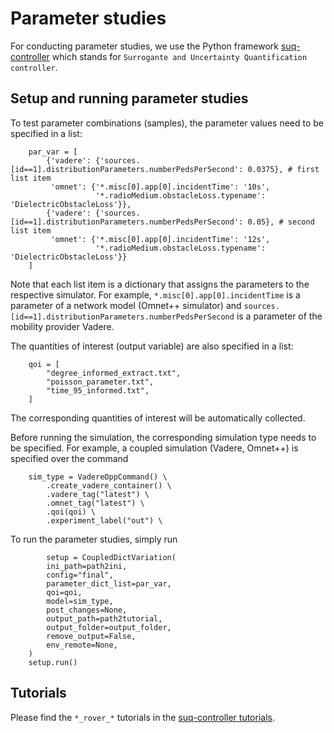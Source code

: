 # Parameter studies

For conducting parameter studies, we use the Python framework [suq-controller](../../analysis/suq-controller) which stands for `Surrogante and Uncertainty Quantification controller`.

## Setup and running parameter studies
To test parameter combinations (samples), the parameter values need to be specified in a list:
```
    par_var = [
        {'vadere': {'sources.[id==1].distributionParameters.numberPedsPerSecond': 0.0375}, # first list item
         'omnet': {'*.misc[0].app[0].incidentTime': '10s',
                   '*.radioMedium.obstacleLoss.typename': 'DielectricObstacleLoss'}},
        {'vadere': {'sources.[id==1].distributionParameters.numberPedsPerSecond': 0.05}, # second list item
         'omnet': {'*.misc[0].app[0].incidentTime': '12s',
                   '*.radioMedium.obstacleLoss.typename': 'DielectricObstacleLoss'}}
    ]
```
Note that each list item is a dictionary that assigns the parameters to the respective simulator. For example,
`*.misc[0].app[0].incidentTime` is a parameter of a network model (Omnet++ simulator) and `sources.[id==1].distributionParameters.numberPedsPerSecond` 
is a parameter of the mobility provider Vadere.

The quantities of interest (output variable) are also specified in a list:
```
    qoi = [
        "degree_informed_extract.txt",
        "poisson_parameter.txt",
        "time_95_informed.txt",
    ]
```
The corresponding quantities of interest will be automatically collected.

Before running the simulation, the corresponding simulation type needs to be specified. 
For example, a coupled simulation (Vadere, Omnet++) is specified over the command
```
    sim_type = VadereOppCommand() \
        .create_vadere_container() \
        .vadere_tag("latest") \
        .omnet_tag("latest") \
        .qoi(qoi) \
        .experiment_label("out") \
```
To run the parameter studies, simply run

```
        setup = CoupledDictVariation(
        ini_path=path2ini,
        config="final",
        parameter_dict_list=par_var,
        qoi=qoi,
        model=sim_type,
        post_changes=None,
        output_path=path2tutorial,
        output_folder=output_folder,
        remove_output=False,
        env_remote=None,
    )
    setup.run()
```


## Tutorials

Please find the `*_rover_*` tutorials in the [suq-controller tutorials](../../analysis/suq-controller/tutorial).
